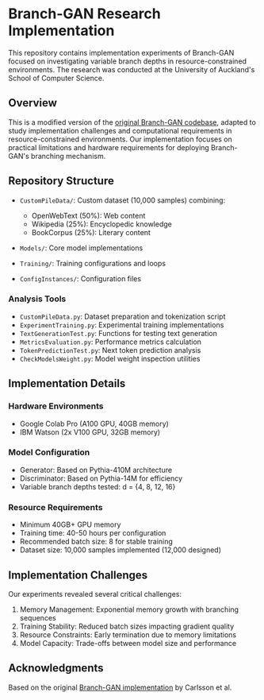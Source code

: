 # Branch-GAN Research Implementation

This repository contains implementation experiments of Branch-GAN focused on investigating variable branch depths in resource-constrained environments. The research was conducted at the University of Auckland's School of Computer Science.

## Overview

This is a modified version of the [original Branch-GAN codebase](https://github.com/FreddeFrallan/Branch-GAN), adapted to study implementation challenges and computational requirements in resource-constrained environments. Our implementation focuses on practical limitations and hardware requirements for deploying Branch-GAN's branching mechanism.

## Repository Structure

- `CustomPileData/`: Custom dataset (10,000 samples) combining:
  - OpenWebText (50%): Web content
  - Wikipedia (25%): Encyclopedic knowledge
  - BookCorpus (25%): Literary content

- `Models/`: Core model implementations
- `Training/`: Training configurations and loops
- `ConfigInstances/`: Configuration files

### Analysis Tools
- `CustomPileData.py`: Dataset preparation and tokenization script
- `ExperimentTraining.py`: Experimental training implementations
- `TextGenerationTest.py`: Functions for testing text generation
- `MetricsEvaluation.py`: Performance metrics calculation
- `TokenPredictionTest.py`: Next token prediction analysis
- `CheckModelsWeight.py`: Model weight inspection utilities

## Implementation Details

### Hardware Environments
- Google Colab Pro (A100 GPU, 40GB memory)
- IBM Watson (2x V100 GPU, 32GB memory)

### Model Configuration
- Generator: Based on Pythia-410M architecture
- Discriminator: Based on Pythia-14M for efficiency
- Variable branch depths tested: d = {4, 8, 12, 16}

### Resource Requirements
- Minimum 40GB+ GPU memory
- Training time: 40-50 hours per configuration
- Recommended batch size: 8 for stable training
- Dataset size: 10,000 samples implemented (12,000 designed)

## Implementation Challenges

Our experiments revealed several critical challenges:
1. Memory Management: Exponential memory growth with branching sequences
2. Training Stability: Reduced batch sizes impacting gradient quality
3. Resource Constraints: Early termination due to memory limitations
4. Model Capacity: Trade-offs between model size and performance

## Acknowledgments
Based on the original [Branch-GAN implementation](https://github.com/FreddeFrallan/Branch-GAN) by Carlsson et al.